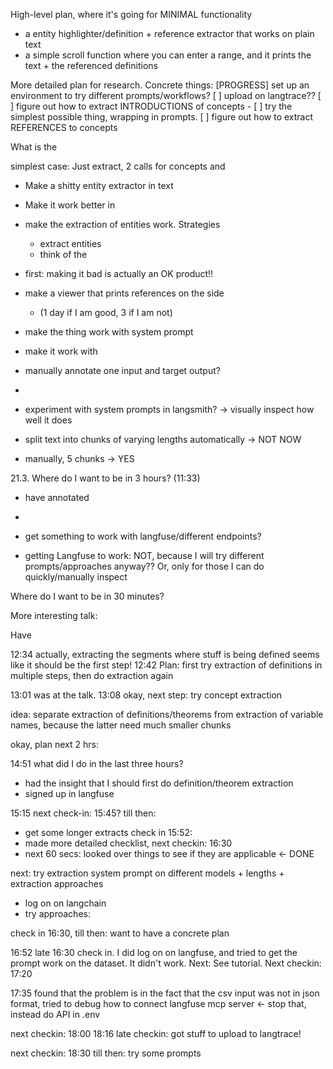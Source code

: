 High-level plan, where it's going for MINIMAL functionality
- a entity highlighter/definition + reference extractor that works on plain text
- a simple scroll function where you can enter a range, and it prints the text + the referenced definitions

More detailed plan for research. Concrete things:
 [PROGRESS] set up an environment to try different prompts/workflows?
      [ ] upload on langtrace??
 [ ] figure out how to extract INTRODUCTIONS of concepts
     - [ ] try the simplest possible thing, wrapping in prompts.
 [ ] figure out how to extract REFERENCES to concepts

What is the 

simplest case: Just extract, 2 calls for concepts and 
- Make a shitty entity extractor in text
- Make it work better in 

- make the extraction of entities work. Strategies
  - extract entities
  - think of the 
- first: making it bad is actually an OK product!!
- make a viewer that prints references on the side
  - (1 day if I am good, 3 if I am not)


- make the thing work with system prompt
- make it work with 

- manually annotate one input and target output?

- 


- experiment with system prompts in langsmith? -> visually inspect how well it does


- split text into chunks of varying lengths automatically -> NOT NOW
- manually, 5 chunks -> YES


21.3.
Where do I want to be in 3 hours? (11:33)
- have annotated
- 
- get something to work with langfuse/different endpoints?

- getting Langfuse to work: NOT, because I will try different prompts/approaches anyway?? Or, only for those I can do quickly/manually inspect

Where do I want to be in 30 minutes?


More interesting talk: 

Have 


12:34 actually, extracting the segments where stuff is being defined seems like it should be the first step!
12:42 Plan: first try extraction of definitions in multiple steps, then do extraction again

13:01 was at the talk.
13:08 okay, next step: try concept extraction

idea: separate extraction of definitions/theorems from extraction of variable names, because the latter need much smaller chunks

okay, plan next 2 hrs:


14:51 what did I do in the last three hours?
  - had the insight that I should first do definition/theorem extraction
  - signed up in langfuse

15:15 next check-in: 15:45?
till then:
  - get some longer extracts
check in 15:52:
  - made more detailed checklist, next checkin: 16:30
  - next 60 secs: looked over things to see if they are applicable <- DONE

next: try extraction system prompt on different models + lengths + extraction approaches

- log on on langchain
- try approaches:


check in 16:30, till then: want to have a concrete plan


16:52 late 16:30 check in. I did log on on langfuse, and tried to get the prompt work on the dataset. It didn't work. Next: See tutorial. Next checkin: 17:20

17:35 found that the problem is in the fact that the csv input was not in json format, tried to debug how to connect langfuse mcp server <- stop that, instead do API in .env

next checkin: 18:00
18:16 late checkin: got stuff to upload to langtrace!

next checkin: 18:30 till then: try some prompts